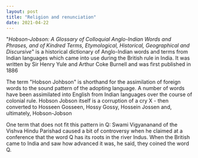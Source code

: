 ```yaml
---
layout: post
title: "Religion and renunciation"
date: 2021-04-22
---
```


"_Hobson-Jobson: A Glossary of Colloquial Anglo-Indian Words and Phrases, and of Kindred Terms, Etymological, Historical, Geographical and Discursive_"  is a historical dictionary of Anglo-Indian words and terms from Indian languages which came into use during the British rule in India. It was written by Sir Henry Yule and Arthur Coke Burnell and was first published in 1886

The term "Hobson Johbson" is shorthand for the assimilation of foreign words to the sound pattern of the adopting language. A number of words have been assimilated into English from Indian languages over the course of colonial rule. Hobson Jobson itself is a corruption of a cry X - then converted to Hosseen Gosseen, Hossy Gossy, Hossein Jossen and, ultimately, Hobson-Jobson

One term that does not fit this pattern in Q: Swami Vigyananand of the Vishva Hindu Parishad caused a bit of controversy when he claimed at a conference that the word Q has its roots in the river Indus. When the British came to India and saw how advanced it was, he said, they coined the word Q.
